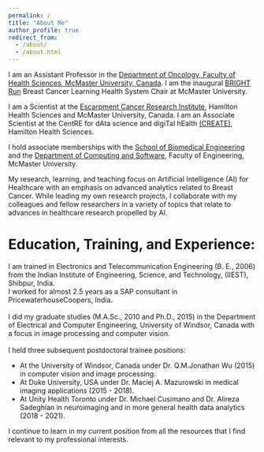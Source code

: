 ```yaml
---
permalink: /
title: "About Me"
author_profile: true
redirect_from: 
  - /about/
  - /about.html
---
```


I am an Assistant Professor in the [Department of Oncology, Faculty of Health Sciences, McMaster University, Canada](https://oncology.healthsci.mcmaster.ca/). 
I am the inaugural [BRIGHT Run](https://brightrun.ca/) Breast Cancer Learning Health System Chair at McMaster University. 

I am a Scientist at the [Escarpment Cancer Research Institute](https://ecri.mcmaster.ca/), Hamilton Health Sciences and McMaster University, Canada. I am an Associate Scientist at the CentRE for dAta science and digiTal hEalth [(CREATE)](https://createhealth.ai/), Hamilton Health Sciences. 

I hold associate memberships with the [School of Biomedical Engineering](https://www.eng.mcmaster.ca/msbe/) and the [Department of Computing and Software](https://www.eng.mcmaster.ca/cas/), Faculty of Engineering, McMaster University. 

My research, learning, and teaching focus on Artificial Intelligence (AI) for Healthcare with an emphasis on advanced analytics related to Breast Cancer. While leading my own research projects, I collaborate with my colleagues and fellow researchers in a variety of topics that relate to advances in healthcare research propelled by AI.

Education, Training, and Experience:
======
I am trained in Electronics and Telecommunication Engineering (B. E., 2006) from the Indian Institute of Engineering, Science, and Technology, (IIEST), Shibpur, India.<br> 
I worked for almost 2.5 years as a SAP consultant in PricewaterhouseCoopers, India.<br>  
I did my graduate studies (M.A.Sc., 2010 and Ph.D., 2015) in the Department of Electrical and Computer Engineering, University of Windsor, Canada with a focus in image processing and computer vision.<br>  
I held three subsequent postdoctoral trainee positions:
* At the University of Windsor, Canada under Dr. Q.M.Jonathan Wu (2015) in computer vision and image processing.
* At Duke University, USA under Dr. Maciej A. Mazurowski in medical imaging applications (2015 - 2018).
* At Unity Health Toronto under Dr. Michael Cusimano and Dr. Alireza Sadeghian in neuroimaging and in more general health data analytics (2018 - 2021).
  
I continue to learn in my current position from all the resources that I find relevant to my professional interests. 

